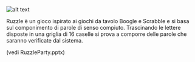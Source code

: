 ![alt text](https://www.maginteractive.com/files/pages/37/982622/dt/Ruzzle_Logo_2015.png)

Ruzzle è un gioco ispirato ai giochi da tavolo Boogle e Scrabble e si basa sul componimento di parole di senso compiuto.
Trascinando le lettere disposte in una griglia di 16 caselle si prova a comporre delle parole che saranno verificate dal sistema.

(vedi RuzzleParty.pptx)